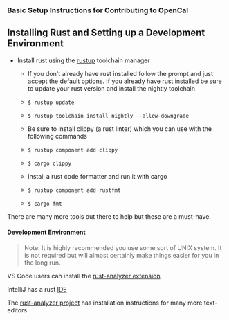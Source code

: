 ### Basic Setup Instructions for Contributing to OpenCal

## Installing Rust and Setting up a Development Environment
- Install rust using the [rustup](https://rustup.rs) toolchain manager
  - If you don't already have rust installed follow the prompt and just accept the default options. If you already have rust installed be sure to update your rust version and install the nightly toolchain

  - `$ rustup update`
  - `$ rustup toolchain install nightly --allow-downgrade`

  - Be sure to install clippy (a rust linter) which you can use with the following commands
  - `$ rustup component add clippy`
  - `$ cargo clippy`
  
  - Install a rust code formatter and run it with cargo
  - `$ rustup component add rustfmt`
  - `$ cargo fmt`

There are many more tools out there to help but these are a must-have.

#### Development Environment 

> Note: It is highly recommended you use some sort of UNIX system. It is not required but will almost certainly make things easier for you in the long run.  

VS Code users can install the [rust-analyzer extension](https://marketplace.visualstudio.com/items?itemName=rust-lang.rust-analyzer)

IntelliJ has a rust [IDE](https://www.jetbrains.com/rust/)

The [rust-analyzer project](https://rust-analyzer.github.io/) has installation instructions for many more text-editors
